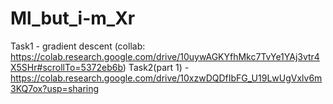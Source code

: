 # Ml_but_i-m_Xr
Task1 - gradient descent (collab: https://colab.research.google.com/drive/10uywAGKYfhMkc7TvYe1YAj3vtr4X5SHr#scrollTo=5372eb6b) 
Task2(part 1) -https://colab.research.google.com/drive/10xzwDQDfIbFG_U19LwUgVxlv6m3KQ7ox?usp=sharing
